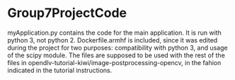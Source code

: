 # Group7ProjectCode
myApplication.py contains the code for the main application. It is run with python 3, not python 2.
Dockerfile.armhf is included, since it was edited during the project for two purposes: compatibility with python 3, and usage of the scipy module.
The files are supposed to be used with the rest of the files in opendlv-tutorial-kiwi/image-postprocessing-opencv,
in the fahion indicated in the tutorial instructions.
